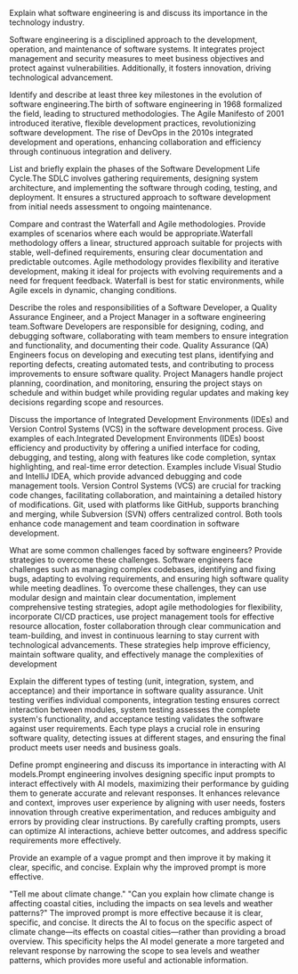 Explain what software engineering is and discuss its importance in the technology industry.

Software engineering is a disciplined approach to the development, operation, and maintenance of software systems. It integrates project management and security measures to meet business objectives and protect against vulnerabilities. Additionally, it fosters innovation, driving technological advancement.

Identify and describe at least three key milestones in the evolution of software engineering.The birth of software engineering in 1968 formalized the field, leading to structured methodologies. The Agile Manifesto of 2001 introduced iterative, flexible development practices, revolutionizing software development. The rise of DevOps in the 2010s integrated development and operations, enhancing collaboration and efficiency through continuous integration and delivery.

List and briefly explain the phases of the Software Development Life Cycle.The SDLC involves gathering requirements, designing system architecture, and implementing the software through coding, testing, and deployment. It ensures a structured approach to software development from initial needs assessment to ongoing maintenance.

Compare and contrast the Waterfall and Agile methodologies. Provide examples of scenarios where each would be appropriate.Waterfall methodology offers a linear, structured approach suitable for projects with stable, well-defined requirements, ensuring clear documentation and predictable outcomes. Agile methodology provides flexibility and iterative development, making it ideal for projects with evolving requirements and a need for frequent feedback. Waterfall is best for static environments, while Agile excels in dynamic, changing conditions.

Describe the roles and responsibilities of a Software Developer, a Quality Assurance Engineer, and a Project Manager in a software engineering team.Software Developers are responsible for designing, coding, and debugging software, collaborating with team members to ensure integration and functionality, and documenting their code. Quality Assurance (QA) Engineers focus on developing and executing test plans, identifying and reporting defects, creating automated tests, and contributing to process improvements to ensure software quality. Project Managers handle project planning, coordination, and monitoring, ensuring the project stays on schedule and within budget while providing regular updates and making key decisions regarding scope and resources.

Discuss the importance of Integrated Development Environments (IDEs) and Version Control Systems (VCS) in the software development process. Give examples of each.Integrated Development Environments (IDEs) boost efficiency and productivity by offering a unified interface for coding, debugging, and testing, along with features like code completion, syntax highlighting, and real-time error detection. Examples include Visual Studio and IntelliJ IDEA, which provide advanced debugging and code management tools. Version Control Systems (VCS) are crucial for tracking code changes, facilitating collaboration, and maintaining a detailed history of modifications. Git, used with platforms like GitHub, supports branching and merging, while Subversion (SVN) offers centralized control. Both tools enhance code management and team coordination in software development.

What are some common challenges faced by software engineers? Provide strategies to overcome these challenges.
Software engineers face challenges such as managing complex codebases, identifying and fixing bugs, adapting to evolving requirements, and ensuring high software quality while meeting deadlines. To overcome these challenges, they can use modular design and maintain clear documentation, implement comprehensive testing strategies, adopt agile methodologies for flexibility, incorporate CI/CD practices, use project management tools for effective resource allocation, foster collaboration through clear communication and team-building, and invest in continuous learning to stay current with technological advancements. These strategies help improve efficiency, maintain software quality, and effectively manage the complexities of development


Explain the different types of testing (unit, integration, system, and acceptance) and their importance in software quality assurance. Unit testing verifies individual components, integration testing ensures correct interaction between modules, system testing assesses the complete system's functionality, and acceptance testing validates the software against user requirements. Each type plays a crucial role in ensuring software quality, detecting issues at different stages, and ensuring the final product meets user needs and business goals.

Define prompt engineering and discuss its importance in interacting with AI models.Prompt engineering involves designing specific input prompts to interact effectively with AI models, maximizing their performance by guiding them to generate accurate and relevant responses. It enhances relevance and context, improves user experience by aligning with user needs, fosters innovation through creative experimentation, and reduces ambiguity and errors by providing clear instructions. By carefully crafting prompts, users can optimize AI interactions, achieve better outcomes, and address specific requirements more effectively.


Provide an example of a vague prompt and then improve it by making it clear, specific, and concise. Explain why the improved prompt is more effective.

"Tell me about climate change."
"Can you explain how climate change is affecting coastal cities, including the impacts on sea levels and weather patterns?"
The improved prompt is more effective because it is clear, specific, and concise. It directs the AI to focus on the specific aspect of climate change—its effects on coastal cities—rather than providing a broad overview. This specificity helps the AI model generate a more targeted and relevant response by narrowing the scope to sea levels and weather patterns, which provides more useful and actionable information.






